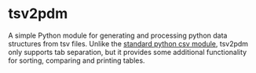 # tsv2pdm
A simple Python module for generating and processing python data structures from tsv files.
Unlike the [standard python csv module](https://docs.python.org/2/library/csv.html), tsv2pdm only supports tab separation, but it provides some additional functionality for sorting, comparing and printing tables.
